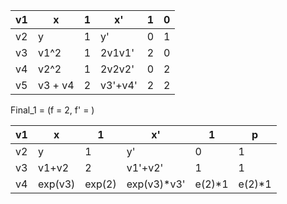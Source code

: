 |v1   |x   | 1  |x'   | 1  | 0  |
|---|---|---|---|---|---|
|v2   |y   | 1  |y'   |0   |1   |
|v3   |v1^2   | 1  |2v1v1'   |2   | 0  |
|v4   |v2^2   | 1  |2v2v2'   |0   |2   |
|v5   |v3 + v4   | 2  |v3'+v4'   | 2  | 2  |

Final_1 = (f = 2, f' = )

|v1  |x  | 1  | x'  | 1  | p  |
|---|---|---|---|---|---|
|v2   |y   | 1  |y'   |0   |1   |
|v3   |v1+v2   | 2  |v1'+v2'   | 1  | 1  |
| v4  | exp(v3)  | exp(2)  | exp(v3)*v3'  | e(2)*1  | e(2)*1  |
